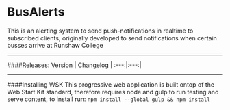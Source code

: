# BusAlerts

This is an alerting system to send push-notifications in realtime to subscribed clients, originally developed to send notifications when certain busses arrive at Runshaw College

____
####Releases:
Version | Changelog |
:---:|:---:|


____
####Installing WSK
This progressive web application is built ontop of the Web Start Kit standard, therefore requires node and gulp to run testing and serve content, to install run:
`npm install --global gulp && npm install`
